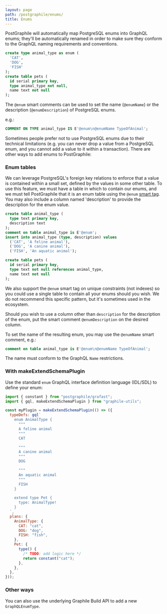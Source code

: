 ```yaml
---
layout: page
path: /postgraphile/enums/
title: Enums
---
```


PostGraphile will automatically map PostgreSQL enums into GraphQL enums; they'll
be automatically renamed in order to make sure they conform to the GraphQL
naming requirements and conventions.

```sql
create type animal_type as enum (
  'CAT',
  'DOG',
  'FISH'
);
create table pets (
  id serial primary key,
  type animal_type not null,
  name text not null
);
```

The `@enum` smart comments can be used to set the name (`@enumName`) or the
description (`@enumDescription`) of PostgreSQL enums.

e.g.:

```sql
COMMENT ON TYPE animal_type IS E'@enum\n@enumName TypeOfAnimal';
```

Sometimes people prefer not to use PostgreSQL enums due to their technical
limitations (e.g. you can never drop a value from a PostgreSQL enum, and you
cannot add a value to it within a transaction). There are other ways to add
enums to PostGraphile:

### Enum tables

We can leverage PostgreSQL's foreign key relations to enforce that a value is
contained within a small set, defined by the values in some other table. To use
this feature, we must have a table in which to contain our enums, and we must
tell PostGraphile that it is an enum table using the `@enum` [smart
tag](./smart-tags/). You may also include a column named 'description' to
provide the description for the enum value.

```sql
create table animal_type (
  type text primary key,
  description text
);
comment on table animal_type is E'@enum';
insert into animal_type (type, description) values
  ('CAT', 'A feline animal'),
  ('DOG', 'A canine animal'),
  ('FISH', 'An aquatic animal');

create table pets (
  id serial primary key,
  type text not null references animal_type,
  name text not null
);
```

We also support the `@enum` smart tag on unique constraints (not indexes) so
you could use a single table to contain all your enums should you wish. We do
not recommend this specific pattern, but it's sometimes used in the ecosystem.

Should you wish to use a column other than `description` for the description of
the enum, put the smart comment `@enumDescription` on the desired column.

To set the name of the resulting enum, you may use the `@enumName` smart
comment, e.g.:

```sql
comment on table animal_type is E'@enum\n@enumName TypeOfAnimal';
```

The name must conform to the GraphQL `Name` restrictions.

### With makeExtendSchemaPlugin

Use the standard `enum` GraphQL interface definition language (IDL/SDL) to
define your enum:

```js
import { constant } from "postgraphile/grafast";
import { gql, makeExtendSchemaPlugin } from "graphile-utils";

const myPlugin = makeExtendSchemaPlugin(() => ({
  typeDefs: gql`
    enum AnimalType {
      """
      A feline animal
      """
      CAT

      """
      A canine animal
      """
      DOG

      """
      An aquatic animal
      """
      FISH
    }

    extend type Pet {
      type: AnimalType!
    }
  `,
  plans: {
    AnimalType: {
      CAT: "cat",
      DOG: "dog",
      FISH: "fish",
    },
    Pet: {
      type() {
        /* TODO: add logic here */
        return constant("cat");
      },
    },
  },
}));
```

### Other ways

You can also use the underlying Graphile Build API to add a new
`GraphQLEnumType`.
